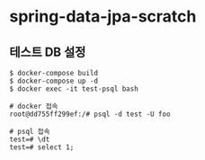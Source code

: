 # spring-data-jpa-scratch

## 테스트 DB 설정

```shell
$ docker-compose build
$ docker-compose up -d
$ docker exec -it test-psql bash

# docker 접속
root@dd755ff299ef:/# psql -d test -U foo

# psql 접속
test=# \dt
test=# select 1;
```

